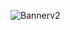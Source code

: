 ![Bannerv2](https://user-images.githubusercontent.com/107978714/174975494-dd983271-6b59-4603-8ec4-557c6301fa1e.png)


<!--
**communityScode/communityScode** is a ✨ _special_ ✨ repository because its `README.md` (this file) appears on your GitHub profile.

Here are some ideas to get you started:

- 🔭 I’m currently working on ...
- 🌱 I’m currently learning ...
- 👯 I’m looking to collaborate on ...
- 🤔 I’m looking for help with ...
- 💬 Ask me about ...
- 📫 How to reach me: ...
- 😄 Pronouns: ...
- ⚡ Fun fact: ...
-->
